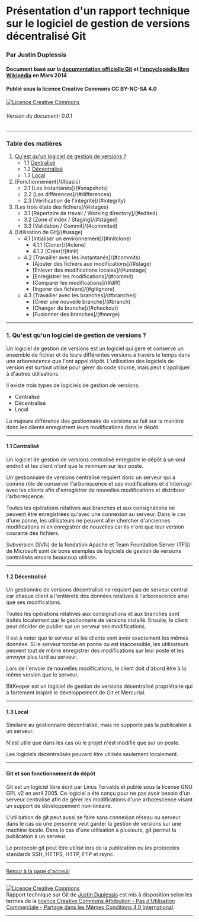 ﻿# Présentation d'un rapport technique sur le logiciel de gestion de versions décentralisé Git

### Par Justin Duplessis

#### Document basé sur la [documentation officielle Git](http://git-scm.com/doc) et [l'encyclopédie libre Wikipédia](https://wikipedia.org) en Mars 2014

#### Publié sous la licence Creative Commons CC BY-NC-SA 4.0 
<a rel="license" href="http://creativecommons.org/licenses/by-nc-sa/4.0/deed.fr"><img alt="Licence Creative Commons" style="border-width:0" src="http://i.creativecommons.org/l/by-nc-sa/4.0/80x15.png" /></a><br /><span xmlns:dct="http://purl.org/dc/terms/" property="dct:title">
###### Version du document: 0.0.1

---

### Table des matières

1. [Qu'est qu'un logiciel de gestion de versions ?](#whatis)
    * 1.1 [Centralisé](#centralise)
    * 1.2 [Décentralisé](#decentralise)
    * 1.3 [Local](#local)
2. [Fonctionnement]/(#basic)
    * 2.1 [Les instantanés]/(#snapshots)
    * 2.2 [Les différences]/(#differences)
    * 2.3 [Vérification de l'intégrité]/(#integrity)
3. [Les trois états des fichiers]/(#stages)
    * 3.1 [Répertoire de travail / Working directory]/(#edited)
    * 3.2 [Zone d'index / Staging]/(#staged)
    * 3.3 [Validation / Commit]/(#commited)
4. [Utilisation de Git]/(#usage)
    * 4.1 [Intialiser un environnement]/(#initclone)
        * 4.1.1 [Cloner]/(#clone)
        * 4.1.2 [Créer]/(#init)
    * 4.2 [Travailler avec les instantanés]/(#commits)
        * [Ajouter des fichiers aux modifications]/(#stage)
        * [Enlever des modifications locales]/(#unstage)
        * [Enregistrer les modifications]/(#commit)
        * [Comparer les modifications]/(#diff)
        * [Ingorer des fichiers]/(#gitignore)
    * 4.3 [Travailler avec les branches]/(#branches)
        * [Créer une nouvelle branche]/(#branch)
        * [Changer de branche]/(#checkout)
        * [Fusionner des branches]/(#merge)
        
---
    
### <a name="whatis"></a> 1. Qu'est qu'un logiciel de gestion de versions ?

Un logiciel de gestion de versions est un logiciel qui gère et conserve un ensemble de fichier et de leurs différentes versions à travers le temps dans une arborescence que l'ont appel dépôt.
L'utilisation des logiciels de version est surtout utilisé pour gérer du code source, mais peut s'appliquer à d'autres utilisations.


Il existe trois types de logiciels de gestion de versions:

* Centralisé
* Décentralisé
* Local

La majeure différence des gestionnaire de versions se fait sur la manière donc les clients enregistrent leurs modifications dans le dépôt.

---

#### <a name="centralise"></a> 1.1 Centralisé
Un logiciel de gestion de versions centralisé enregistre le dépôt à un seul endroit et les client n'ont que le minimum sur leur poste.


Un gestionnaire de versions centralisé requiert donc un serveur qui a comme rôle de conserver l'arborescence et ses modifications et d'interragir avec les clients afin d'enregistrer de nouvelles modifications et distribuer l'arborescence.

Toutes les opérations relatives aux branches et aux consignations ne peuvent être enregistrées qu'avec une connexion au serveur.
Dans le cas d'une panne, les utilisateurs ne peuvent aller chercher d'anciennes modifications ni en enregistrer de nouvelles car ils n'ont que leur version courante des fichiers.


Subversion (SVN) de la fondation Apache et Team Foundation Server (TFS) de Microsoft sont de bons exemples de logiciels de gestion de versions centralisés encore beaucoup utilisés.

---

#### <a name="decentralise"></a> 1.2 Décentralisé

Un gestionnire de versions décentralisé ne requiert pas de serveur central car chaque client a l'entièreté des données relatives à l'arborescence ainsi que ses modifications.

Toutes les opérations relatives aux consignations et aux branches sont traités localement par le gestionnaire de versions installé. Ensuite, le client peut décider de publier sur un serveur ses modifications.


Il est à noter que le serveur et les clients vont avoir exactement les mêmes données.
Si le serveur tombe en panne ou est inaccessible, les utilisateurs peuvent tout de même enregistrer des modifications sur leur poste et les envoyer plus tard au serveur.


Lors de l'envoie de nouvelles modifications, le client doit d'abord être à la même version que le serveur.


BitKeeper est un logiciel de gestion de versions décentralisé propriétaire qui a fortement inspiré le développement de Git et Mercurial.

---

#### <a name="local"></a> 1.3 Local

Similaire au gestionnaire décentralisé, mais ne supporte pas la publication à un serveur. 


N'est utile que dans les cas où le projet n'est modifié que sur un poste.

Les logiciels décentralisés peuvent être utilisés seulement localement.


---

#### Git et son fonctionnement de dépôt

Git est un logiciel libre écrit par Linus Torvalds et publié sous la license GNU GPL v2 en avril 2005.
Ce logiciel a été conçu pour ne pas avoir besoin d'un serveur centralisé afin de gérer les modifications d'une arborescence visant un support de développement non-linéaire.


L'utilisation de git peut aussi se faire sans connexion réseau ou serveur dans le cas où une personne veut garder la gestion de versions sur une machine locale.
Dans le cas d'une utilisation à plusieurs, git permet la publication à un serveur.


Le protocole git peut être utilisé lors de la publication ou les protocoles standards SSH, HTTPS, HTTP, FTP et rsync.

---

[Retour à la page d'acceuil](index.html)

---

<a rel="license" href="http://creativecommons.org/licenses/by-nc-sa/4.0/deed.fr"><img alt="Licence Creative Commons" style="border-width:0" src="http://i.creativecommons.org/l/by-nc-sa/4.0/80x15.png" /></a><br /><span xmlns:dct="http://purl.org/dc/terms/" property="dct:title">Rapport technique sur Git</span> de <a xmlns:cc="http://creativecommons.org/ns#" href="https://github.com/drfoliberg" property="cc:attributionName" rel="cc:attributionURL">Justin Duplessis</a> est mis à disposition selon les termes de la <a rel="license" href="http://creativecommons.org/licenses/by-nc-sa/4.0/deed.fr">licence Creative Commons Attribution - Pas d’Utilisation Commerciale - Partage dans les Mêmes Conditions 4.0 International</a>.

---
